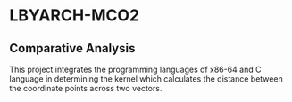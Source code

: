 # LBYARCH-MCO2

## Comparative Analysis

   This project integrates the programming languages of x86-64 and C language in determining the kernel which calculates the distance between the coordinate points across two vectors. 
